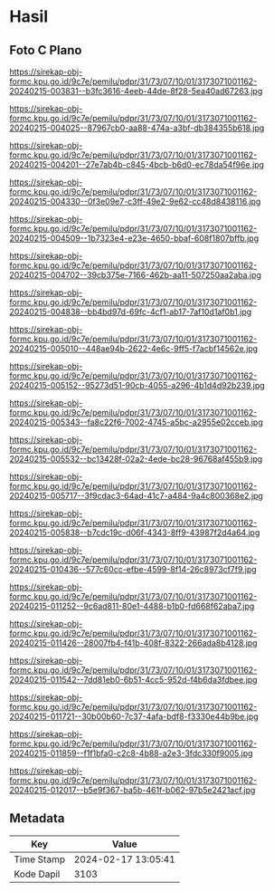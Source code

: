 # Hasil

## Foto C Plano

https://sirekap-obj-formc.kpu.go.id/9c7e/pemilu/pdpr/31/73/07/10/01/3173071001162-20240215-003831--b3fc3616-4eeb-44de-8f28-5ea40ad67263.jpg

https://sirekap-obj-formc.kpu.go.id/9c7e/pemilu/pdpr/31/73/07/10/01/3173071001162-20240215-004025--87967cb0-aa88-474a-a3bf-db384355b618.jpg

https://sirekap-obj-formc.kpu.go.id/9c7e/pemilu/pdpr/31/73/07/10/01/3173071001162-20240215-004201--27e7ab4b-c845-4bcb-b6d0-ec78da54f96e.jpg

https://sirekap-obj-formc.kpu.go.id/9c7e/pemilu/pdpr/31/73/07/10/01/3173071001162-20240215-004330--0f3e09e7-c3ff-49e2-9e62-cc48d8438116.jpg

https://sirekap-obj-formc.kpu.go.id/9c7e/pemilu/pdpr/31/73/07/10/01/3173071001162-20240215-004509--1b7323e4-e23e-4650-bbaf-608f1807bffb.jpg

https://sirekap-obj-formc.kpu.go.id/9c7e/pemilu/pdpr/31/73/07/10/01/3173071001162-20240215-004702--39cb375e-7166-462b-aa11-507250aa2aba.jpg

https://sirekap-obj-formc.kpu.go.id/9c7e/pemilu/pdpr/31/73/07/10/01/3173071001162-20240215-004838--bb4bd97d-69fc-4cf1-ab17-7af10d1af0b1.jpg

https://sirekap-obj-formc.kpu.go.id/9c7e/pemilu/pdpr/31/73/07/10/01/3173071001162-20240215-005010--448ae94b-2622-4e6c-9ff5-f7acbf14562e.jpg

https://sirekap-obj-formc.kpu.go.id/9c7e/pemilu/pdpr/31/73/07/10/01/3173071001162-20240215-005152--95273d51-90cb-4055-a296-4b1d4d92b239.jpg

https://sirekap-obj-formc.kpu.go.id/9c7e/pemilu/pdpr/31/73/07/10/01/3173071001162-20240215-005343--fa8c22f6-7002-4745-a5bc-a2955e02cceb.jpg

https://sirekap-obj-formc.kpu.go.id/9c7e/pemilu/pdpr/31/73/07/10/01/3173071001162-20240215-005532--bc13428f-02a2-4ede-bc28-96768af455b9.jpg

https://sirekap-obj-formc.kpu.go.id/9c7e/pemilu/pdpr/31/73/07/10/01/3173071001162-20240215-005717--3f9cdac3-64ad-41c7-a484-9a4c800368e2.jpg

https://sirekap-obj-formc.kpu.go.id/9c7e/pemilu/pdpr/31/73/07/10/01/3173071001162-20240215-005838--b7cdc19c-d06f-4343-8ff9-43987f2d4a64.jpg

https://sirekap-obj-formc.kpu.go.id/9c7e/pemilu/pdpr/31/73/07/10/01/3173071001162-20240215-010436--577c60cc-efbe-4599-8f14-26c8973cf7f9.jpg

https://sirekap-obj-formc.kpu.go.id/9c7e/pemilu/pdpr/31/73/07/10/01/3173071001162-20240215-011252--9c6ad811-80e1-4488-b1b0-fd668f62aba7.jpg

https://sirekap-obj-formc.kpu.go.id/9c7e/pemilu/pdpr/31/73/07/10/01/3173071001162-20240215-011426--28007fb4-f41b-408f-8322-266ada8b4128.jpg

https://sirekap-obj-formc.kpu.go.id/9c7e/pemilu/pdpr/31/73/07/10/01/3173071001162-20240215-011542--7dd81eb0-6b51-4cc5-952d-f4b6da3fdbee.jpg

https://sirekap-obj-formc.kpu.go.id/9c7e/pemilu/pdpr/31/73/07/10/01/3173071001162-20240215-011721--30b00b60-7c37-4afa-bdf8-f3330e44b9be.jpg

https://sirekap-obj-formc.kpu.go.id/9c7e/pemilu/pdpr/31/73/07/10/01/3173071001162-20240215-011859--f1f1bfa0-c2c8-4b88-a2e3-3fdc330f9005.jpg

https://sirekap-obj-formc.kpu.go.id/9c7e/pemilu/pdpr/31/73/07/10/01/3173071001162-20240215-012017--b5e9f367-ba5b-461f-b062-97b5e2421acf.jpg


## Metadata

| Key        | Value               |
| ---------- | ------------------- |
| Time Stamp | 2024-02-17 13:05:41 |
| Kode Dapil | 3103                |



